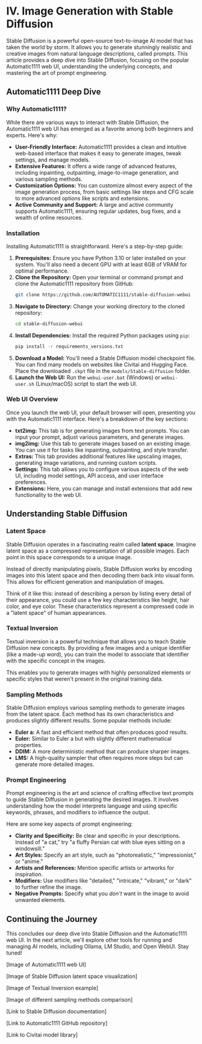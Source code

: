 # IV. Image Generation with Stable Diffusion

Stable Diffusion is a powerful open-source text-to-image AI model that has taken the world by storm. It allows you to generate stunningly realistic and creative images from natural language descriptions, called prompts. This article provides a deep dive into Stable Diffusion, focusing on the popular Automatic1111 web UI, understanding the underlying concepts, and mastering the art of prompt engineering.

## Automatic1111 Deep Dive

### Why Automatic1111?

While there are various ways to interact with Stable Diffusion, the Automatic1111 web UI has emerged as a favorite among both beginners and experts. Here's why:

* **User-Friendly Interface:**  Automatic1111 provides a clean and intuitive web-based interface that makes it easy to generate images, tweak settings, and manage models.
* **Extensive Features:** It offers a wide range of advanced features, including inpainting, outpainting, image-to-image generation, and various sampling methods.
* **Customization Options:** You can customize almost every aspect of the image generation process, from basic settings like steps and CFG scale to more advanced options like scripts and extensions.
* **Active Community and Support:**  A large and active community supports Automatic1111, ensuring regular updates, bug fixes, and a wealth of online resources.

### Installation

Installing Automatic1111 is straightforward. Here's a step-by-step guide:

1. **Prerequisites:** Ensure you have Python 3.10 or later installed on your system. You'll also need a decent GPU with at least 6GB of VRAM for optimal performance.
2. **Clone the Repository:** Open your terminal or command prompt and clone the Automatic1111 repository from GitHub:
   ```bash
   git clone https://github.com/AUTOMATIC1111/stable-diffusion-webui
   ```
3. **Navigate to Directory:** Change your working directory to the cloned repository:
   ```bash
   cd stable-diffusion-webui
   ```
4. **Install Dependencies:** Install the required Python packages using `pip`:
   ```bash
   pip install -r requirements_versions.txt
   ```
5. **Download a Model:**  You'll need a Stable Diffusion model checkpoint file. You can find many models on websites like Civitai and Hugging Face. Place the downloaded `.ckpt` file in the `models/Stable-diffusion` folder.
6. **Launch the Web UI:** Run the `webui-user.bat` (Windows) or `webui-user.sh` (Linux/macOS) script to start the web UI.

### Web UI Overview

Once you launch the web UI, your default browser will open, presenting you with the Automatic1111 interface. Here's a breakdown of the key sections:

* **txt2img:** This tab is for generating images from text prompts. You can input your prompt, adjust various parameters, and generate images.
* **img2img:** Use this tab to generate images based on an existing image. You can use it for tasks like inpainting, outpainting, and style transfer.
* **Extras:** This tab provides additional features like upscaling images, generating image variations, and running custom scripts.
* **Settings:** This tab allows you to configure various aspects of the web UI, including model settings, API access, and user interface preferences.
* **Extensions:** Here, you can manage and install extensions that add new functionality to the web UI.

## Understanding Stable Diffusion

### Latent Space

Stable Diffusion operates in a fascinating realm called **latent space**. Imagine latent space as a compressed representation of all possible images. Each point in this space corresponds to a unique image. 

Instead of directly manipulating pixels, Stable Diffusion works by encoding images into this latent space and then decoding them back into visual form. This allows for efficient generation and manipulation of images.

Think of it like this: instead of describing a person by listing every detail of their appearance, you could use a few key characteristics like height, hair color, and eye color. These characteristics represent a compressed code in a "latent space" of human appearances.

### Textual Inversion

Textual inversion is a powerful technique that allows you to teach Stable Diffusion new concepts. By providing a few images and a unique identifier (like a made-up word), you can train the model to associate that identifier with the specific concept in the images.

This enables you to generate images with highly personalized elements or specific styles that weren't present in the original training data.

### Sampling Methods

Stable Diffusion employs various sampling methods to generate images from the latent space. Each method has its own characteristics and produces slightly different results. Some popular methods include:

* **Euler a:** A fast and efficient method that often produces good results.
* **Euler:** Similar to Euler a but with slightly different mathematical properties.
* **DDIM:**  A more deterministic method that can produce sharper images.
* **LMS:** A high-quality sampler that often requires more steps but can generate more detailed images.

### Prompt Engineering

Prompt engineering is the art and science of crafting effective text prompts to guide Stable Diffusion in generating the desired images. It involves understanding how the model interprets language and using specific keywords, phrases, and modifiers to influence the output.

Here are some key aspects of prompt engineering:

* **Clarity and Specificity:** Be clear and specific in your descriptions. Instead of "a cat," try "a fluffy Persian cat with blue eyes sitting on a windowsill."
* **Art Styles:** Specify an art style, such as "photorealistic," "impressionist," or "anime."
* **Artists and References:** Mention specific artists or artworks for inspiration.
* **Modifiers:** Use modifiers like "detailed," "intricate," "vibrant," or "dark" to further refine the image.
* **Negative Prompts:**  Specify what you *don't* want in the image to avoid unwanted elements.

##  Continuing the Journey

This concludes our deep dive into Stable Diffusion and the Automatic1111 web UI. In the next article, we'll explore other tools for running and managing AI models, including Ollama, LM Studio, and Open WebUI. Stay tuned!

[Image of Automatic1111 web UI]

[Image of Stable Diffusion latent space visualization]

[Image of Textual Inversion example]

[Image of different sampling methods comparison]

[Link to Stable Diffusion documentation]

[Link to Automatic1111 GitHub repository]

[Link to Civitai model library]
